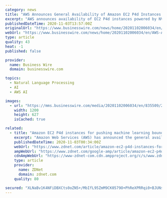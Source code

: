 ```yaml
---
category: news
title: "AWS Announces General Availability of Amazon EC2 P4d Instances with EC2 UltraClusters Capability"
excerpt: "AWS announces availability of EC2 P4d instances powered by NVIDIA A100 GPUs with UltraClusters capability for machine learning training and HPC."
publishedDateTime: 2020-11-03T13:57:00Z
originalUrl: "https://www.businesswire.com/news/home/20201102006034/en/AWS-Announces-General-Availability-of-Amazon-EC2-P4d-Instances-with-EC2-UltraClusters-Capability"
webUrl: "https://www.businesswire.com/news/home/20201102006034/en/AWS-Announces-General-Availability-of-Amazon-EC2-P4d-Instances-with-EC2-UltraClusters-Capability"
type: article
quality: 43
heat: -1
published: false

provider:
  name: Business Wire
  domain: businesswire.com

topics:
  - Natural Language Processing
  - AI
  - AWS AI

images:
  - url: "https://mms.businesswire.com/media/20201102006034/en/835509/23/AWS_logo_RGB.jpg"
    width: 1200
    height: 627
    isCached: true

related:
  - title: "Amazon EC2 P4d instances for pushing machine learning boundaries now available"
    excerpt: "Amazon Web Services (AWS) has announced the general availability of Amazon Elastic Compute Cloud (Amazon EC2) P4d instances with EC2 UltraClusters capability. The cloud giant has touted the offering as the next generation of GPU-powered instances for providing the best performance in machine learning training and high-performance computing (HPC) in the cloud."
    publishedDateTime: 2020-11-03T00:34:00Z
    webUrl: "https://www.zdnet.com/article/amazon-ec2-p4d-instances-for-pushing-machine-learning-boundaries-now-available/"
    ampWebUrl: "https://www.zdnet.com/google-amp/article/amazon-ec2-p4d-instances-for-pushing-machine-learning-boundaries-now-available/"
    cdnAmpWebUrl: "https://www-zdnet-com.cdn.ampproject.org/c/s/www.zdnet.com/google-amp/article/amazon-ec2-p4d-instances-for-pushing-machine-learning-boundaries-now-available/"
    type: article
    provider:
      name: ZDNet
      domain: zdnet.com
    quality: 80

secured: "XLNaBv1K4NFiDBXCts0oZN5+/MbIfL95ZmM9CK0579O+PhReXPRRqi0+BJUNssdlq6jHbe/J1SAT5KFljevIafbRXVROo+PWgOpbqzjNHaKYfyTdqB17ggnROrLjp3MKjOBVlxYnWmcfCyJeZK72JaQ6ORaTpysRSuiddBqMz2fnimQzSdoaq/wqOOLdONPJiw2y+gX4vM2Qp86fkP3AO3teQ2uHDgpbs+js63jlUKdYIcL1u5cZwM/fw/cTC+Vx9nVltrUmc4jvc+paj6ShfMKnbVTXHfKQPdGM40SqELTH/hxItDqjidn7Hr515LLbLcFNrT+UFEZr2M+YhPnqUmP41zIap7pe5GqgVZKamBQ=;oU6uNxtSSECZ3MGqhZsS6g=="
---
```


